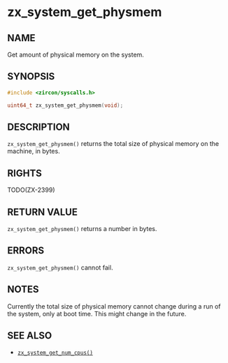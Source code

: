 # zx_system_get_physmem

## NAME

<!-- Updated by update-docs-from-fidl, do not edit. -->

Get amount of physical memory on the system.

## SYNOPSIS

<!-- Updated by update-docs-from-fidl, do not edit. -->

```c
#include <zircon/syscalls.h>

uint64_t zx_system_get_physmem(void);
```

## DESCRIPTION

`zx_system_get_physmem()` returns the total size of physical memory on
the machine, in bytes.

## RIGHTS

<!-- Updated by update-docs-from-fidl, do not edit. -->

TODO(ZX-2399)

## RETURN VALUE

`zx_system_get_physmem()` returns a number in bytes.

## ERRORS

`zx_system_get_physmem()` cannot fail.

## NOTES

Currently the total size of physical memory cannot change during a run of
the system, only at boot time.  This might change in the future.

## SEE ALSO

 - [`zx_system_get_num_cpus()`]

<!-- References updated by update-docs-from-fidl, do not edit. -->

[`zx_system_get_num_cpus()`]: system_get_num_cpus.md
